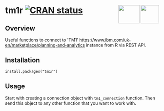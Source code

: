 <!-- README.md is generated from README.Rmd. Please edit that file -->
tm1r [![CRAN status](https://www.r-pkg.org/badges/version/tm1r)](https://cran.r-project.org/package=tm1r) <img src="https://upload.wikimedia.org/wikipedia/commons/thumb/1/1b/R_logo.svg/1280px-R_logo.svg.png" align="right" width="60" height="60" /><img src="https://www.cubus-pm.com/sites/default/files/styles/image/public/images/grafiken/grafik_technologie_ibm_d_694x500px.jpg" align="right" width="70" height="60" />
===============================================================================

Overview
--------

Useful functions to connect to 'TM1' <https://www.ibm.com/uk-en/marketplace/planning-and-analytics> instance from R via REST API.  

Installation
------------

`install.packages("tm1r")`

Usage
-----

Start with creating a connection object with `tm1_connection` function.
Then send this object to any other function that you want to work with.
